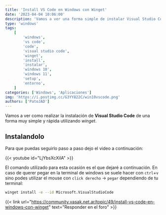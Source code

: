 ```yaml
---
title: 'Install VS Code en Windows con Winget'
date: '2023-04-04 10:06:00'
description: 'Vamos a ver una forma simple de instalar Visual Studio Code en Windows 10 o 11 usando winget'
type: 'windows'
tags:
    [
        'windows',
        'vs code',
        'code',
        'visual studio code',
        'winget',
        'install',
        'instalar',
        'windows 10',
        'windows 11',
        'setup',
        'entorno',
    ]
categories: ['Windows', 'Aplicaciones']
img: 'https://i.postimg.cc/G3YY822C/win10vscode.png'
authors: ['PatoJAD']
---
```


Vamos a ver como realizar la instalación de **Visual Studio Code** de una forma muy simple y rápida utilizando _winget_.

## Instalandolo

Para que puedas seguirlo paso a paso dejo el video a continuación:

{{< youtube id="LjYbsXcXilA" >}}

El comando utilizado para esta ocasión es el que dejaré a continuación. En caso de querer pegar en la terminal de windows se suele hacer con `ctrl`+`v` sino podes utilizar el mouse con `click derecho` -> `pegar` dependiendo de tu terminal:

```bash
winget install -e --id Microsoft.VisualStudioCode
```

{{< link url="https://community.vasak.net.ar/topic/49/install-vs-code-en-windows-con-winget" text="Responder en el foro" >}}
